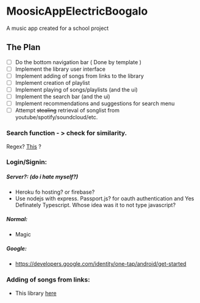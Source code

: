 # MoosicAppElectricBoogalo

A music app created for a school project


## The Plan
- [ ] Do the bottom navigation bar ( Done by template )
- [ ] Implement the library user interface
- [ ] Implement adding of songs from links to the library
- [ ] Implement creation of playlist
- [ ] Implement playing of songs/playlists (and the ui)
- [ ] Implement the search bar (and the ui)
- [ ] Implement recommendations and suggestions for search menu
- [ ] Attempt ~~stealing~~ retrieval of songlist from youtube/spotify/soundcloud/etc. 

### Search function - > check for similarity.
Regex? [This](https://github.com/tdebatty/java-string-similarity) ?

### Login/Signin:

##### Server?: (do i hate myself?)
- Heroku fo hosting? or firebase?
- Use nodejs with express. Passport.js? for oauth authentication and Yes Definately Typescript. Whose idea was it to not type javascript?
##### Normal:
 - Magic
##### Google:
 - https://developers.google.com/identity/one-tap/android/get-started

### Adding of songs from links:
 - This library [here](https://github.com/Litarvan/vget)
